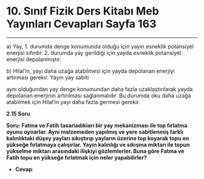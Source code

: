 # 10. Sınıf Fizik Ders Kitabı Meb Yayınları Cevapları Sayfa 163

---

a) Yay, 1. durumda denge konumunda olduğu için yayın esneklik potansiyel enerjisi sıfırdır. 2. durumda yay gerildiği için yayda esneklik potansiyel enerjisi depolanmıştır.

 b) Hilal’in, yayı daha uzağa atabilmesi için yayda depolanan enerjiyi artırması gerekir. Yayın yay sabiti

 aynı olduğundan yay denge konumundan daha fazla uzaklaştırılarak yayda depolanan enerjinin artırılması sağlanmalıdır. Bu durumda oku daha uzağa atabilmek için Hilal’in yayı daha fazla germesi gerekir.

**2.15 Soru**

**Soru: Fatma ve Fatih tasariadıkiarı bir yay mekanizması ile top fırlatma oyunu oynarlar. Aynı malzemeden yapılmış ve yere sabitlenmiş farklı kalınlıktaki düşey yayları sıkıştırıp yayların üzerine top koyarak topu en yükseğe fırlatmaya çalışırlar. Yayın kalınlığı ve sıkışma miktarı ile topun yükselme miktarı arasındaki ilişkiyi gözlemlerler. Buna göre Fatma ve Fatih topu en yükseğe fırlatmak için neler yapabilirler?**

-   **Cevap**: